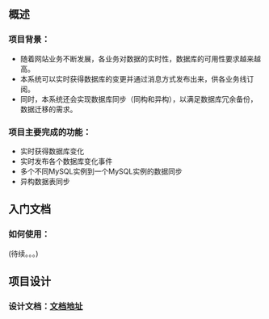 概述
--------

### 项目背景：

*  随着网站业务不断发展，各业务对数据的实时性，数据库的可用性要求越来越高。
*  本系统可以实时获得数据库的变更并通过消息方式发布出来，供各业务线订阅。
*  同时，本系统还会实现数据库同步（同构和异构），以满足数据库冗余备份，数据迁移的需求。

### 项目主要完成的功能：

*  实时获得数据库变化
*  实时发布各个数据库变化事件
*  多个不同MySQL实例到一个MySQL实例的数据同步
*  异构数据表同步

入门文档
--------

### 如何使用：
(待续。。。)


项目设计
--------

### 设计文档：[文档地址](https://docs.google.com/a/dianping.com/document/d/17AAC6TOHi367_J_M7FmmKByIGZhAz8J0ov6EtM5HsXM/edit "点击进入谷歌文档")

